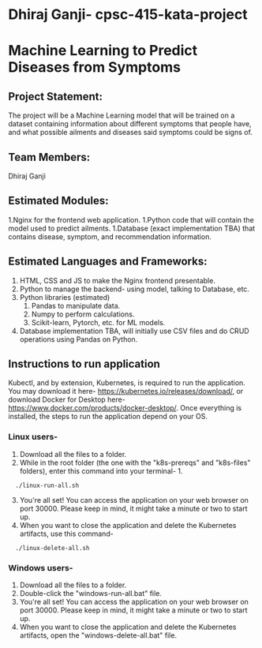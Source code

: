 # Dhiraj Ganji- cpsc-415-kata-project
# Machine Learning to Predict Diseases from Symptoms

## Project Statement: 
The project will be a Machine Learning model that will be trained on a dataset containing information about different symptoms that people have, and what possible ailments and diseases said symptoms could be signs of. 

## Team Members: 
Dhiraj Ganji

## Estimated Modules:
  1.Nginx for the frontend web application.
  1.Python code that will contain the model used to predict ailments.
  1.Database (exact implementation TBA) that contains disease, symptom, and recommendation information.

## Estimated Languages and Frameworks: 
1. HTML, CSS and JS to make the Nginx frontend presentable.
2. Python to manage the backend- using model, talking to Database, etc.
3. Python libraries (estimated)
    1. Pandas to manipulate data.
    2. Numpy to perform calculations.
    3. Scikit-learn, Pytorch, etc. for ML models.
4. Database implementation TBA, will initially use CSV files and do CRUD operations using Pandas on Python.

## Instructions to run application 
Kubectl, and by extension, Kubernetes, is required to run the application. You may download it here- https://kubernetes.io/releases/download/, or download Docker for Desktop here- https://www.docker.com/products/docker-desktop/. Once everything is installed, the steps to run the application depend on your OS.
### Linux users- 
  1. Download all the files to a folder. 
  2. While in the root folder (the one with the "k8s-prereqs" and "k8s-files" folders), enter this command into your terminal- 1.
  ```
    ./linux-run-all.sh
  ```
  3. You're all set! You can access the application on your web browser on port 30000. Please keep in mind, it might take a minute or two to start up. 
  4. When you want to close the application and delete the Kubernetes artifacts, use this command- 
  ```
    ./linux-delete-all.sh
  ```

### Windows users- 
  1. Download all the files to a folder. 
  2. Double-click the "windows-run-all.bat" file. 
  3. You're all set! You can access the application on your web browser on port 30000. Please keep in mind, it might take a minute or two to start up. 
  4. When you want to close the application and delete the Kubernetes artifacts, open the "windows-delete-all.bat" file. 
